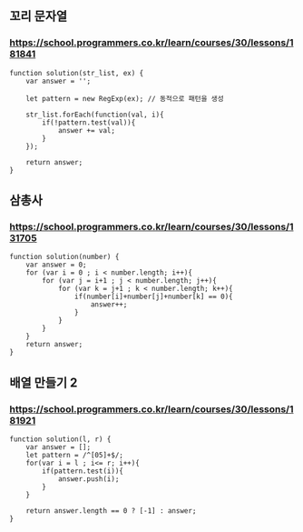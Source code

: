 ## 꼬리 문자열

### https://school.programmers.co.kr/learn/courses/30/lessons/181841
```
function solution(str_list, ex) {
    var answer = '';
    
    let pattern = new RegExp(ex); // 동적으로 패턴을 생성

    str_list.forEach(function(val, i){
        if(!pattern.test(val)){
            answer += val;   
        }
    });
    
    return answer;
}
```

## 삼총사

### https://school.programmers.co.kr/learn/courses/30/lessons/131705
```
function solution(number) {
    var answer = 0;
    for (var i = 0 ; i < number.length; i++){
        for (var j = i+1 ; j < number.length; j++){
            for (var k = j+1 ; k < number.length; k++){
                if(number[i]+number[j]+number[k] == 0){
                    answer++;
                }
            }          
        }   
    }
    return answer;
}
```

## 배열 만들기 2
### https://school.programmers.co.kr/learn/courses/30/lessons/181921
```
function solution(l, r) {
    var answer = [];
    let pattern = /^[05]+$/; 
    for(var i = l ; i<= r; i++){
        if(pattern.test(i)){
            answer.push(i);
        }
    }
    
    return answer.length == 0 ? [-1] : answer;
}
```
